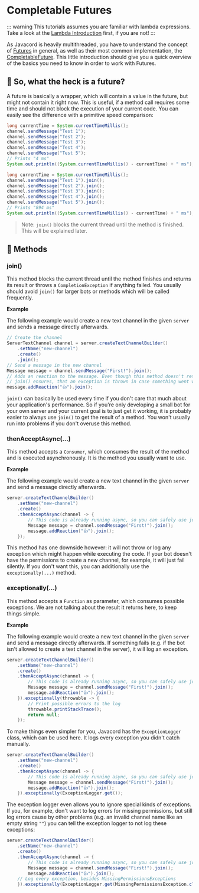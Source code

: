 # Completable Futures

::: warning
This tutorials assumes you are familiar with lambda expressions. Take a look at the [Lambda Introduction](https://javacord.org/wiki/essential-knowledge/lambda-introduction) first, if you are not!
:::

As Javacord is heavily multithreaded, you have to understand the concept of [Futures](https://docs.oracle.com/javase/8/docs/api/java/util/concurrent/Future.html) in general, as well as their most common implementation, the [CompletableFuture](https://docs.oracle.com/javase/8/docs/api/java/util/concurrent/CompletableFuture.html). This little introduction should give you a quick overview of the basics you need to know in order to work with Futures.

## :thinking: So, what the heck is a future?

A future is basically a wrapper, which will contain a value in the future, but might not contain it right now. This is useful, if a method call requires some time and should not block the execution of your current code. You can easily see the difference with a primitive speed comparison:
```java
long currentTime = System.currentTimeMillis();
channel.sendMessage("Test 1");
channel.sendMessage("Test 2");
channel.sendMessage("Test 3");
channel.sendMessage("Test 4");
channel.sendMessage("Test 5");
// Prints "4 ms"
System.out.println((System.currentTimeMillis() - currentTime) + " ms");
```
```java
long currentTime = System.currentTimeMillis();
channel.sendMessage("Test 1").join();
channel.sendMessage("Test 2").join();
channel.sendMessage("Test 3").join();
channel.sendMessage("Test 4").join();
channel.sendMessage("Test 5").join();
// Prints "894 ms"
System.out.println((System.currentTimeMillis() - currentTime) + " ms");
```
> Note: `join()` blocks the current thread until the method is finished. This will be explained later.

## :open_book: Methods

### join()

This method blocks the current thread until the method finishes and returns its result or throws a `CompletionException` if anything failed. You usually should avoid `join()` for larger bots or methods which will be called frequently.

**Example**

The following example would create a new text channel in the given `server` and sends a message directly afterwards.
```java
// Create the channel
ServerTextChannel channel = server.createTextChannelBuilder()
    .setName("new-channel")
    .create()
    .join();
// Send a message in the new channel
Message message = channel.sendMessage("First!").join();
// Adds an reaction to the message. Even though this method doesn't return anything,
// join() ensures, that an exception is thrown in case something went wrong
message.addReaction("👍").join();
```
`join()` can basically be used every time if you don't care that much about your application's performance. So if you're only developing a small bot for your own server and your current goal is to just get it working, it is probably easier to always use `join()` to get the result of a method. You won't usually run into problems if you don't overuse this method.

### thenAcceptAsync(...)

This method accepts a `Consumer`, which consumes the result of the method and is executed asynchronously. It is the method you usually want to use.

**Example**

The following example would create a new text channel in the given `server` and send a message directly afterwards.
```java
server.createTextChannelBuilder()
    .setName("new-channel")
    .create()
    .thenAcceptAsync(channel -> {
        // This code is already running async, so you can safely use join() here
        Message message = channel.sendMessage("First!").join();
        message.addReaction("👍").join();
    });
```
This method has one downside however: it will not throw or log any exception which might happen while executing the code. If your bot doesn't have the permissions to create a new channel, for example, it will just fail silently. If you don't want this, you can additionally use the `exceptionally(...)` method.

### exceptionally(...)

This method accepts a `Function` as parameter, which consumes possible exceptions. We are not talking about the result it returns here, to keep things simple.

**Example**

The following example would create a new text channel in the given `server` and send a message directly afterwards. If something fails (e.g. if the bot isn't allowed to create a text channel in the server), it will log an exception.
```java
server.createTextChannelBuilder()
    .setName("new-channel")
    .create()
    .thenAcceptAsync(channel -> {
        // This code is already running async, so you can safely use join() here
        Message message = channel.sendMessage("First!").join();
        message.addReaction("👍").join();
    }).exceptionally(throwable -> {
        // Print possible errors to the log
        throwable.printStackTrace();
        return null;
    });
```
To make things even simpler for you, Javacord has the `ExceptionLogger` class, which can be used here. It logs every exception you didn't catch manually.
```java
server.createTextChannelBuilder()
    .setName("new-channel")
    .create()
    .thenAcceptAsync(channel -> {
        // This code is already running async, so you can safely use join() here
        Message message = channel.sendMessage("First!").join();
        message.addReaction("👍").join();
    }).exceptionally(ExceptionLogger.get());
```
The exception logger even allows you to ignore special kinds of exceptions. If you, for example, don't want to log errors for missing permissions, but still log errors cause by other problems (e.g. an invalid channel name like an empty string `""`) you can tell the exception logger to not log these exceptions:
```java
server.createTextChannelBuilder()
    .setName("new-channel")
    .create()
    .thenAcceptAsync(channel -> {
        // This code is already running async, so you can safely use join() here
        Message message = channel.sendMessage("First!").join();
        message.addReaction("👍").join();
    // Log every exception, besides MissingPermissionsExceptions
    }).exceptionally(ExceptionLogger.get(MissingPermissionsException.class));
```